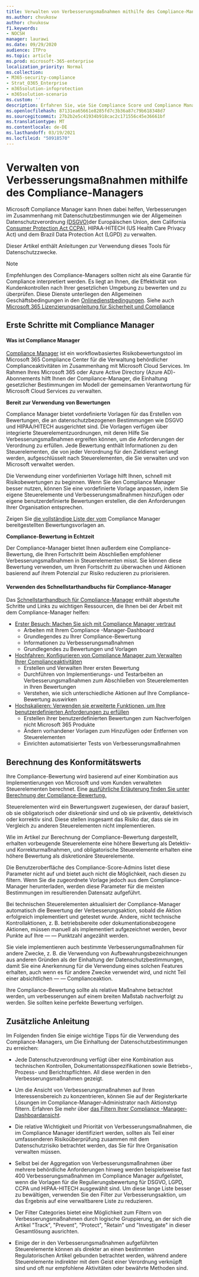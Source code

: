 ```yaml
---
title: Verwalten von Verbesserungsmaßnahmen mithilfe des Compliance-Managers
ms.author: chvukosw
author: chvukosw
f1.keywords:
- NOCSH
manager: laurawi
ms.date: 09/29/2020
audience: ITPro
ms.topic: article
ms.prod: microsoft-365-enterprise
localization_priority: Normal
ms.collection:
- M365-security-compliance
- Strat_O365_Enterprise
- m365solution-infoprotection
- m365solution-scenario
ms.custom: ''
description: Erfahren Sie, wie Sie Compliance Score und Compliance Manager verwenden, um Ihr Schutzniveau für personenbezogene Daten zu verbessern.
ms.openlocfilehash: 87131ea65661e8285fd7c3b36a87c79b618348d7
ms.sourcegitcommit: 27b2b2e5c41934b918cac2c171556c45e36661bf
ms.translationtype: MT
ms.contentlocale: de-DE
ms.lasthandoff: 03/19/2021
ms.locfileid: "50918570"
---
```

# <a name="use-compliance-manager-to-manage-improvement-actions"></a>Verwalten von Verbesserungsmaßnahmen mithilfe des Compliance-Managers

Microsoft Compliance Manager kann Ihnen dabei helfen, Verbesserungen im Zusammenhang mit Datenschutzbestimmungen wie der Allgemeinen Datenschutzverordnung [(DSGVO)](/compliance/regulatory/gdpr)der Europäischen Union, dem California [Consumer Protection Act CCPA)](/compliance/regulatory/ccpa-faq), HIPAA-HITECH (US Health Care Privacy Act) und dem Brazil Data Protection Act (LGPD) zu verwalten.

Dieser Artikel enthält Anleitungen zur Verwendung dieses Tools für Datenschutzzwecke.

>[!Note]
>Empfehlungen des Compliance-Managers sollten nicht als eine Garantie für Compliance interpretiert werden. Es liegt an Ihnen, die Effektivität von Kundenkontrollen nach Ihrer gesetzlichen Umgebung zu bewerten und zu überprüfen. Diese Dienste unterliegen den Allgemeinen Geschäftsbedingungen in den [Onlinedienstbedingungen](https://go.microsoft.com/fwlink/?linkid=2108910). Siehe auch [Microsoft 365 Lizenzierungsanleitung für Sicherheit und Compliance](/office365/servicedescriptions/microsoft-365-service-descriptions/microsoft-365-tenantlevel-services-licensing-guidance/microsoft-365-security-compliance-licensing-guidance#compliance-manager)
>

## <a name="getting-started-with-compliance-manager"></a>Erste Schritte mit Compliance Manager

#### <a name="what-is-compliance-manager"></a>Was ist Compliance Manager

[Compliance Manager](../compliance/compliance-manager.md) ist ein workflowbasiertes Risikobewertungstool im Microsoft 365 Compliance Center für die Verwaltung behördlicher Complianceaktivitäten im Zusammenhang mit Microsoft Cloud Services. Im Rahmen Ihres Microsoft 365 oder Azure Active Directory (Azure AD)-Abonnements hilft Ihnen der Compliance-Manager, die Einhaltung gesetzlicher Bestimmungen im Modell der gemeinsamen Verantwortung für Microsoft Cloud Services zu verwalten.

**Bereit zur Verwendung von Bewertungen**

Compliance Manager bietet vordefinierte [](../compliance/compliance-manager-assessments.md) Vorlagen für das Erstellen von Bewertungen, die an datenschutzbezogenen Bestimmungen wie DSGVO und HIPAA/HITECH ausgerichtet sind. Die Vorlagen verfügen über integrierte Steuerelementzuordnungen, mit deren Hilfe Sie Verbesserungsmaßnahmen ergreifen können, um die Anforderungen der Verordnung zu erfüllen. Jede Bewertung enthält Informationen zu den Steuerelementen, die von jeder Verordnung für den Zieldienst verlangt werden, aufgeschlüsselt nach Steuerelementen, die Sie verwalten und von Microsoft verwaltet werden. 

Die Verwendung einer vordefinierten Vorlage hilft Ihnen, schnell mit Risikobewertungen zu beginnen. Wenn Sie den Compliance Manager besser nutzen, können Sie eine vordefinierte Vorlage anpassen, indem Sie eigene Steuerelemente und Verbesserungsmaßnahmen hinzufügen oder eigene benutzerdefinierte Bewertungen erstellen, die den Anforderungen Ihrer Organisation entsprechen.

Zeigen Sie [die vollständige Liste der vom](../compliance/compliance-manager-templates-list.md) Compliance Manager bereitgestellten Bewertungsvorlagen an.

**Compliance-Bewertung in Echtzeit**

Der Compliance-Manager bietet Ihnen außerdem eine Compliance-Bewertung, die Ihren Fortschritt beim Abschließen empfohlener Verbesserungsmaßnahmen in Steuerelementen misst. Sie können diese Bewertung verwenden, um Ihren Fortschritt zu überwachen und Aktionen basierend auf ihrem Potenzial zur Risiko reduzieren zu priorisieren.

#### <a name="use-the-compliance-manager-quickstart-guide"></a>Verwenden des Schnellstarthandbuchs für Compliance-Manager

Das [Schnellstarthandbuch für Compliance-Manager](../compliance/compliance-manager-quickstart.md) enthält abgestufte Schritte und Links zu wichtigen Ressourcen, die Ihnen bei der Arbeit mit dem Compliance-Manager helfen:

- [Erster Besuch: Machen Sie sich mit Compliance Manager vertraut](../compliance/compliance-manager-quickstart.md#first-visit-get-to-know-compliance-manager)
    - Arbeiten mit Ihrem Compliance -Manager-Dashboard
    - Grundlegendes zu Ihrer Compliance-Bewertung
    - Informationen zu Verbesserungsmaßnahmen
    - Grundlegendes zu Bewertungen und Vorlagen
- [Hochfahren: Konfigurieren von Compliance Manager zum Verwalten Ihrer Complianceaktivitäten](../compliance/compliance-manager-quickstart.md#ramping-up-configure-compliance-manager-to-manage-your-compliance-activities)
    - Erstellen und Verwalten Ihrer ersten Bewertung
    - Durchführen von Implementierungs- und Testarbeiten an Verbesserungsmaßnahmen zum Abschließen von Steuerelementen in Ihren Bewertungen
    - Verstehen, wie sich unterschiedliche Aktionen auf Ihre Compliance-Bewertung auswirken
- [Hochskalieren: Verwenden sie erweiterte Funktionen, um Ihre benutzerdefinierten Anforderungen zu erfüllen](../compliance/compliance-manager-quickstart.md#scaling-up-use-advanced-functionality-to-meet-your-custom-needs)
    - Erstellen ihrer benutzerdefinierten Bewertungen zum Nachverfolgen nicht Microsoft 365 Produkte
    - Ändern vorhandener Vorlagen zum Hinzufügen oder Entfernen von Steuerelementen
    - Einrichten automatisierter Tests von Verbesserungsmaßnahmen

## <a name="how-your-compliance-score-is-calculated"></a>Berechnung des Konformitätswerts

Ihre Compliance-Bewertung wird basierend auf einer Kombination aus Implementierungen von Microsoft und vom Kunden verwalteten Steuerelementen berechnet. Eine [ausführliche Erläuterung finden Sie unter Berechnung der Compliance-Bewertung.](../compliance/compliance-score-calculation.md)

Steuerelementen wird ein Bewertungswert zugewiesen, der darauf basiert, ob sie obligatorisch oder diskretionär sind und ob sie präventiv, detektivisch oder korrektiv sind. Diese stellen insgesamt das Risiko dar, dass sie im Vergleich zu anderen Steuerelementen nicht implementieren.

Wie im Artikel zur Berechnung der Compliance-Bewertung dargestellt, erhalten vorbeugende Steuerelemente eine höhere Bewertung als Detektiv- und Korrekturmaßnahmen, und obligatorische Steuerelemente erhalten eine höhere Bewertung als diskretionäre Steuerelemente.

Die Benutzeroberfläche des Compliance-Score-Admins listet diese Parameter nicht auf und bietet auch nicht die Möglichkeit, nach diesen zu filtern. Wenn Sie die zugeordnete Vorlage jedoch aus dem Compliance-Manager herunterladen, werden diese Parameter für die meisten Bestimmungen im resultierenden Datensatz aufgeführt.

Bei technischen Steuerelementen aktualisiert der Compliance-Manager automatisch die Bewertung der Verbesserungsaktion, sobald die Aktion erfolgreich implementiert und getestet wurde. Andere, nicht technische Kontrollaktionen, z. B. betriebsbereite oder dokumentationsbezogene Aktionen, müssen manuell als implementiert aufgezeichnet werden, bevor Punkte auf Ihre &mdash; &mdash; Punktzahl angezählt werden.

Sie viele implementieren auch bestimmte Verbesserungsmaßnahmen für andere Zwecke, z. B. die Verwendung von Aufbewahrungsbezeichnungen aus anderen Gründen als der Einhaltung der Datenschutzbestimmungen, damit Sie eine Anerkennung für die Verwendung eines solchen Features erhalten, auch wenn es für andere Zwecke verwendet wird, und nicht Teil einer absichtlichen &mdash; &mdash; Complianceaktion.

Ihre Compliance-Bewertung sollte als relative Maßnahme betrachtet werden, um verbesserungen auf einem breiten Maßstab nachverfolgt zu werden. Sie sollten keine perfekte Bewertung verfolgen.

## <a name="additional-guidance"></a>Zusätzliche Anleitung

Im Folgenden finden Sie einige wichtige Tipps für die Verwendung des Compliance-Managers, um Die Einhaltung der Datenschutzbestimmungen zu erreichen:

- Jede Datenschutzverordnung verfügt über eine Kombination aus technischen Kontrollen, Dokumentationsspezifikationen sowie Betriebs-, Prozess- und Berichtspflichten. All diese werden in den Verbesserungsmaßnahmen gezeigt.

- Um die Ansicht von Verbesserungsmaßnahmen auf Ihren Interessensbereich zu konzentrieren, können Sie auf der Registerkarte Lösungen im Compliance-Manager-Administrator nach Aktionstyp filtern.  Erfahren Sie mehr über [das Filtern Ihrer Compliance -Manager-Dashboardansicht](../compliance/compliance-manager-setup.md#filtering-your-dashboard-view).

- Die relative Wichtigkeit und Priorität von Verbesserungsmaßnahmen, die im Compliance Manager identifiziert werden, sollten als Teil einer umfassenderen Risikoüberprüfung zusammen mit dem Datenschutzrisiko betrachtet werden, das Sie für Ihre Organisation verwalten müssen.

- Selbst bei der Aggregation von Verbesserungsmaßnahmen über mehrere behördliche Anforderungen hinweg werden beispielsweise fast 400 Verbesserungsmaßnahmen im Compliance Manager aufgelistet, wenn die Vorlagen für die Regulierungsbewertung für DSGVO, LGPD, CCPA und HIPAA-HITECH ausgewählt sind. Um diese lange Liste besser zu bewältigen, verwenden Sie den Filter zur Verbesserungsaktion, um das Ergebnis auf eine verwaltbarere Liste zu reduzieren.

- Der Filter Categories bietet eine Möglichkeit zum Filtern von Verbesserungsmaßnahmen durch logische Gruppierung, an der sich die Artikel "Track", "Prevent", "Protect", "Retain" und "Investigate" in dieser Gesamtlösung ausrichten.

- Einige der in den Verbesserungsmaßnahmen aufgeführten Steuerelemente können als direkter an einen bestimmten Regulatorischen Artikel gebunden betrachtet werden, während andere Steuerelemente indirekter mit dem Geist einer Verordnung verknüpft sind und oft nur empfohlene Aktivitäten oder bewährte Methoden sind.